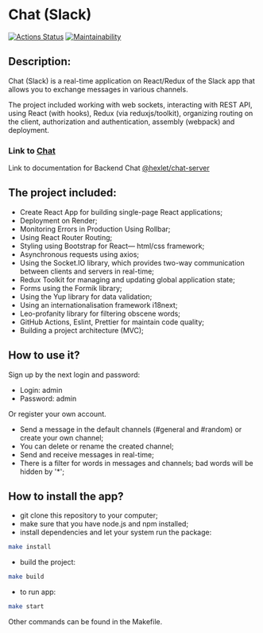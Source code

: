 # Chat (Slack)

[![Actions Status](https://github.com/xyzelena/frontend-project-12/actions/workflows/hexlet-check.yml/badge.svg)](https://github.com/xyzelena/frontend-project-12/actions)
[![Maintainability](https://api.codeclimate.com/v1/badges/282c3d55270bb9f9f823/maintainability)](https://codeclimate.com/github/xyzelena/frontend-project-12/maintainability)


## Description: 

Chat (Slack) is a real-time application on React/Redux of the Slack app that allows you to exchange messages in various channels. 

The project included working with web sockets, interacting with REST API, using React (with hooks), Redux (via reduxjs/toolkit), organizing routing on the client, authorization and authentication, assembly (webpack) and deployment.

### Link to [Chat](https://chat-iv1v.onrender.com)

Link to documentation for Backend Chat [@hexlet/chat-server](https://www.npmjs.com/package/@hexlet/chat-server)

## The project included:

* Create React App for building single-page React applications;
* Deployment on Render;
* Monitoring Errors in Production Using Rollbar;
* Using React Router Routing; 
* Styling using Bootstrap for React— html/css framework;
* Asynchronous requests using axios;
* Using the Socket.IO library, which provides two-way communication between clients and servers in real-time;
* Redux Toolkit for managing and updating global application state;
* Forms using the Formik library;
* Using the Yup library for data validation;
* Using an internationalisation framework i18next;
* Leo-profanity library for filtering obscene words; 
* GitHub Actions, Eslint, Prettier for maintain code quality;
* Building a project architecture (MVC);

## How to use it?

Sign up by the next login and password:

* Login: admin
* Password: admin

Or register your own account.

* Send a message in the default channels (#general and #random) or create your own channel;
* You can delete or rename the created channel;
* Send and receive messages in real-time;
* There is a filter for words in messages and channels; bad words will be hidden by '*';

## How to install the app?

- git clone this repository to your computer;
- make sure that you have node.js and npm installed;
- install dependencies and let your system run the package:
```bash
make install
```
- build the project:
```bash
make build
```
- to run app:
```bash
make start
```
Other commands can be found in the Makefile.
